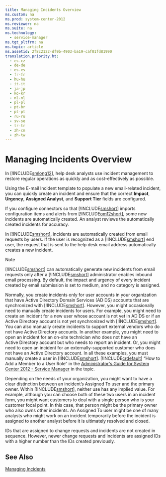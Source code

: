 ```yaml
---
title: Managing Incidents Overview
ms.custom: na
ms.prod: system-center-2012
ms.reviewer: na
ms.suite: na
ms.technology: 
  - service-manager
ms.tgt_pltfrm: na
ms.topic: article
ms.assetid: 2f8c2122-df9b-4903-ba19-caf01fd81990
translation.priority.ht: 
  - cs-cz
  - de-de
  - es-es
  - fr-fr
  - hu-hu
  - it-it
  - ja-jp
  - ko-kr
  - nl-nl
  - pl-pl
  - pt-br
  - pt-pt
  - ru-ru
  - sv-se
  - tr-tr
  - zh-cn
  - zh-tw
---
```

# Managing Incidents Overview
In [!INCLUDE[smlong12](../../../sm/deploy/deploy-guide/includes/smlong12_md.md)], help desk analysts use incident management to restore regular operations as quickly and as cost\-effectively as possible.  
  
 Using the E\-mail Incident template to populate a new email\-related incident, you can quickly create an incident and ensure that the correct **Impact**, **Urgency**, **Assigned Analyst**, and **Support Tier** fields are configured.  
  
 If you configure connectors so that [!INCLUDE[smshort](../../../sm/deploy/deploy-guide/includes/smshort_md.md)] imports configuration items and alerts from [!INCLUDE[om12short](../../../sm/deploy/upgrade/includes/om12short_md.md)], some new incidents are automatically created. An analyst reviews the automatically created incidents for accuracy.  
  
 In [!INCLUDE[smshort](../../../sm/deploy/deploy-guide/includes/smshort_md.md)], incidents are automatically created from email requests by users. If the user is recognized as a [!INCLUDE[smshort](../../../sm/deploy/deploy-guide/includes/smshort_md.md)] end user, the request that is sent to the help desk email address automatically creates a new incident.  
  
> [!NOTE]  
>  [!INCLUDE[smshort](../../../sm/deploy/deploy-guide/includes/smshort_md.md)] can automatically generate new incidents from email requests only after a [!INCLUDE[smshort](../../../sm/deploy/deploy-guide/includes/smshort_md.md)] administrator enables inbound email processing. By default, the impact and urgency of every incident created by email submission is set to medium, and no category is assigned.  
  
 Normally, you create incidents only for user accounts in your organization that have Active Directory Domain Services \(AD DS\) accounts that are synchronized with [!INCLUDE[smshort](../../../sm/deploy/deploy-guide/includes/smshort_md.md)]. However, you might occasionally need to manually create incidents for users. For example, you might need to create an incident for a new user whose account is not yet in AD DS or if an Active Directory account is not yet synchronized with [!INCLUDE[smshort](../../../sm/deploy/deploy-guide/includes/smshort_md.md)]. You can also manually create incidents to support external vendors who do not have Active Directory accounts. In another example, you might need to open an incident for an on\-site technician who does not have an Active Directory account but who needs to report an incident. Or, you might need to open an incident for an externally\-supported customer who does not have an Active Directory account. In all these examples, you must manually create a user in [!INCLUDE[smshort](../../../sm/deploy/deploy-guide/includes/smshort_md.md)]. [!INCLUDE[crdefault](../../../sm/manage/author/includes/crdefault_md.md)] “How to Add a Member to a User Role” in the [Administrator's Guide for System Center 2012 \- Service Manager](http://go.microsoft.com/fwlink/p/?LinkID=178233) in the topic.  
  
 Depending on the needs of your organization, you might want to have a clear distinction between an incident’s Assigned To user and the primary owner. Within [!INCLUDE[smshort](../../../sm/deploy/deploy-guide/includes/smshort_md.md)], neither use has any implied value. For example, although you can choose both of these two users in an incident form, you might want customers to deal with a single person who is your customer focal point. In this case, that person might be the primary owner who also owns other incidents. An Assigned To user might be one of many analysts who might work on an incident temporarily before the incident is assigned to another analyst before it is ultimately resolved and closed.  
  
 IDs that are assigned to change requests and incidents are not created in sequence. However, newer change requests and incidents are assigned IDs with a higher number than the IDs created previously.  
  
## See Also  
 [Managing Incidents](../../../sm/manage/operate/Managing-Incidents.md)